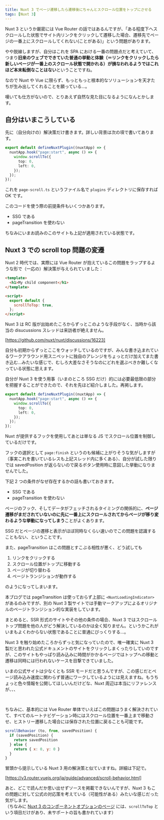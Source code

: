 ```yaml
---
title: Nuxt 3 でページ遷移したら遷移後にちゃんとスクロール位置をトップにさせる
tags: [Nuxt 3]
---
```


Nuxt 3 というか厳密には Vue Router の話ではあるんですが、「ある程度下へスクロールした状態でサイト内リンクをクリックして遷移した場合、遷移先でページの一番上にスクロールしてくれない(ことがある)」という問題があります。

やや脱線しますが、自分はこれを SPA における一番の問題点だと考えていて、つまり<strong>旧来のウェブでできていた普通の挙動と体験（＝リンクをクリックしたら新しいページが一番上のスクロール状態で開かれる）が損なわれるようではこれほど本末転倒なことはない</strong>ということですね。

なので Nuxt や Vue に限らず、もっともっと根本的なソリューションを天才たちが生み出してくれることを願っている…。

嘆いても仕方がないので、とりあえず自然な見た目になるようになんとかします。

## 自分はいまこうしている

先に（自分向けの）解決策だけ書きます。詳しい背景は次の項で書いてあります。

```ts
export default defineNuxtPlugin((nuxtApp) => {
  nuxtApp.hook("page:start", async () => {
    window.scrollTo({
      top: 0,
      left: 0,
    });
  });
});
```

これを `page-scroll.ts` というファイル名で `plugins` ディレクトリに保存すれば OK です。

このコードを使う際の前提条件もいくつかあります。

- SSG である
- pageTransition を使わない

ちなみにいまお読みのこのサイトも上記が適用されている状態です。

## Nuxt 3 での scroll top 問題の変遷

Nuxt 2 時代では、実際には Vue Router が抱えているこの問題をラップするような形で（一応の）解決策が与えられていました：

```html
<template>
  <h1>My child component</h1>
</template>

<script>
  export default {
    scrollToTop: true,
  };
</script>
```

Nuxt 3 は RC 版が出始めたころからずっとこのような手段がなく、当時から該当の disucussions スレッドは来訪者が絶えません。

[https://github.com/nuxt/nuxt/discussions/16223]

自分も初期からずっとここをウォッチしているのですが、みんな書き込まれているワークアラウンド用スニペットに独自のアレンジをちょっとだけ加えてまた書き込む…みたいな感じで、むしろ大差なさそうなのにどれを選ぶべきか難しくなっている状態に思えます。

自分が Nuxt 3 を使う用事（いまのところ SSG だけ）的には必要最低限の部分を把握することができたので、それを先ほど紹介しました。再掲します。

```ts
export default defineNuxtPlugin((nuxtApp) => {
  nuxtApp.hook("page:start", async () => {
    window.scrollTo({
      top: 0,
      left: 0,
    });
  });
});
```

Nuxt が提供するフックを使用してあとは単なる JS でスクロール位置を制御しているだけです。

フックの選択として `page:finish` というのも候補に上がりそうな気がしますが（事実これを書いているレスも上記スレッド内に多くある）、自分が試した限りでは savedPosition が返らないので戻るボタン使用時に意図した挙動になりませんでした。

下記 2 つの条件がなぜ存在するかの話も書いておきます。

- SSG である
- pageTransition を使わない

ページのフック、そしてデータがフェッチされるタイミングの関係的に、<strong>ページ遷移がまだされていないのに先に一番上にスクロールされてからページが移り変わるような挙動になってしまう</strong>ことがよくあります。

SSG だとページの遷移と表示がほぼ同時なくらい速いのでこの問題を認識することもない、ということです。

また、pageTransition はこの問題とすこぶる相性が悪く、どう試しても

1. リンクをクリックする
2. スクロール位置がトップに移動する
3. ページが切り替わる
4. ページトランジションが動作する

のようになってしまいます。

本ブログでは pageTransition は使っておらず上部に `<NuxtLoadingIndicator>` があるのみですが、別の Nuxt 3 製サイトでは手動マークアップによるオリジナルのページトランジション的な実装をしています。

まとめると、SSR 形式のサイトやその他の条件の場合、Nuxt 3 ではスクロールトップ問題を他の人がどう解決しているのかは全く知りません。というかこれがいまもよくわからない状態であることに普通にびっくりする…。

Nuxt 3 を触り始めたころからずっと気になっていたので、唯一確実に Nuxt 3 製だと思われた公式ドキュメントのサイトをクリックしまくったりしていのですが、このサイトもやっぱり読み込みに時間がかかるページではトップへの移動と遷移は同時には行われないケースを目撃できていました。

いまの公式サイトは少なくとも SSR モードだと思うんですが、この感じだとページ読み込み速度に関わらず普通にワークしているようには見えますね。もうちょっと色々情報を公開してほしいんだけどな、Nuxt 周辺は本当にリファレンスが、、、

<div class="dot-line-brown">&nbsp;</div>

ちなみに、基本的には Vue Router 単体でいえばこの問題はうまく解決されていて、すべてのルートナビゲーション時にはスクロール位置を一番上まで移動させ、ヒストリー遷移した場合には保存された位置に戻ることも可能です。

```js
scrollBehavior (to, from, savedPosition) {
  if (savedPosition) {
    return savedPosition
  } else {
    return { x: 0, y: 0 }
  }
}
```

冒頭から提示している Nuxt 3 用の解決策と似ていますね。詳細は下記で。

[https://v3.router.vuejs.org/ja/guide/advanced/scroll-behavior.html]

あと、どこで読んだか思い出せずソースを掲載できないんですが、Nuxt 3 もこの問題に対して公式の対応策を考えている（可能性がある）みたいな感じだった気がします。  
（ちなみに [Nuxt 3 のコンポーネントオプションのページ](https://nuxt.com/docs/migration/component-options#scrolltotop) には、`scrollToTop` という項目だけがあり、未サポートの旨も書かれています）
